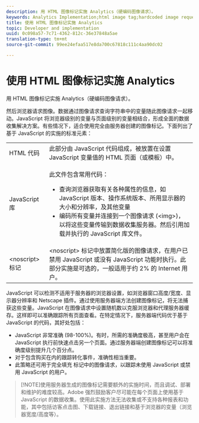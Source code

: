 ```yaml
---
description: 用 HTML 图像标记实施 Analytics（硬编码图像请求）。
keywords: Analytics Implementation;html image tag;hardcoded image request
title: 使用 HTML 图像标记实施 Analytics
topic: Developer and implementation
uuid: 0c098a57-7c71-4362-812c-36e37848a5ae
translation-type: tm+mt
source-git-commit: 99ee24efaa517e8da700c67818c111c4aa90dc02

---
```



# 使用 HTML 图像标记实施 Analytics

用 HTML 图像标记实施 Analytics（硬编码图像请求）。

然后浏览器请求图像。数据通过图像请求查询字符串中的变量随此图像请求一起移动。JavaScript 将浏览器级别的变量与页面级别的变量相结合，形成全面的数据收集解决方案。有些情况下，适合使用完全由服务器创建的图像标记。下面列出了基于 JavaScript 的实施的标准元素：

<table id="table_20BBE4387F234CF199E6C99741AF265C"> 
 <tbody> 
  <tr> 
   <td> HTML 代码 </td> 
   <td> 此部分由 JavaScript 代码组成，被放置在设置 JavaScript 变量值的 HTML 页面（或模板）中。 </td> 
  </tr> 
  <tr> 
   <td> JavaScript 库 </td> 
   <td> <p>此文件包含常用代码： </p> 
    <ul id="ul_ED50D66F2B2B476E8D9063099995998D"> 
     <li id="li_E88F6F28EC8946469ADCEAFF2F0A4EBA">查询浏览器获取有关各种属性的信息，如 JavaScript 版本、操作系统版本、所用显示器的大小和分辨率，及其他变量 </li> 
     <li id="li_5CEBE37709D943B7921447FA7054A565">编码所有变量并连接到一个图像请求 (&lt;img&gt;)，以将这些变量传输到数据收集服务器。然后引用加载并执行的 JavaScript 库文件。 </li> 
    </ul> </td> 
  </tr> 
  <tr> 
   <td> &lt;noscript&gt; 标记 </td> 
   <td> &lt;noscript&gt; 标记中放置简化版的图像请求，在用户已禁用 JavaScript 或没有 JavaScript 功能时执行。此部分实施是可选的，一般适用于约 2% 的 Internet 用户。 </td> 
  </tr> 
 </tbody> 
</table>

JavaScript 可以检测不适用于服务器的浏览器设置，如浏览器窗口高度/宽度、显示器分辨率和 Netscape 插件。通过使用服务器端方法创建图像标记，将无法捕获这些变量。JavaScript 在图像请求中设置随机数以克服浏览器和代理服务器缓存。这样即可以准确跟踪所有页面查看。在特定情况下，服务器端代码优于基于 JavaScript 的代码，其好处包括：

* JavaScript 非常准确 (98-100%)。有时，所需的准确度极高，甚至用户会在 JavaScript 执行前快速点击另一个页面。通过服务器端创建图像标记可以将准确度级别提升几个百分点。
* 对于包含购买在内的跟踪转化事件，准确性相当重要。
* 此策略还可用于完全填充 <noscript> 标记中的图像请求，以跟踪未使用 JavaScript 或禁用 JavaScript 的用户。

> [!NOTE]使用服务器生成的图像标记需要额外的实施时间，而且调试、部署和维护的难度较高。Adobe 强烈鼓励客户尽可能在每个页面上使用基于 JavaScript 的数据收集。使用此实施方法无法收集或不支持各种报表和功能，其中包括访客点击图、下载链接、退出链接和基于浏览器的变量（浏览器宽度/高度等）。

